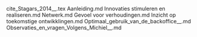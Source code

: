cite_Stagars_2014__.tex
Aanleiding.md
Innovaties stimuleren en realiseren.md
Netwerk.md
Gevoel voor verhoudingen.md
Inzicht op toekomstige ontwikklingen.md
Optimaal_gebruik_van_de_backoffice__.md
Observaties_en_vragen_Volgens_Michiel__.md
